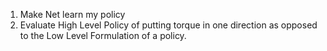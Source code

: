 1. Make Net learn my policy
2. Evaluate High Level Policy of putting torque in one direction
   as opposed to the Low Level Formulation of a policy.
